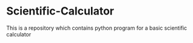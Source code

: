 # Scientific-Calculator
This is a repository which contains python program for a basic scientific calculator
